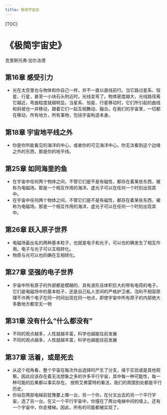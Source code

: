 ```yaml
---
title: 极简宇宙史
---
```


[TOC]

# 《极简宇宙史》
克里斯托弗·加尔法德

## 第16章 感受引力
- 光在太空里也与物体和你自己一样，并不一直以直线前行。当它路过星系、恒星、行星，甚至一小块石头附近时，光线变弯了。物体密度越大，光线路径离它越近，弯曲程度就越明显。当星系、恒星、行星移动时，它们所引起的曲线和斜坡也一并移动，跟着它们一起互相舞动、融合。在我们的宇宙里，一切都在移动，所有地方，所有事物，包括宇宙构造本身。
 
## 第18章 宇宙地平线之外
- 你是你所能看见的海洋的中心，或者你的可见海洋中心。你无法看到这个边缘之外的东西，那是你的地平线。 

## 第25章 如同海里的鱼
- 在宇宙中任何两个物体之间，不管它们是不是有磁性，都存在着某些东西，被称为电磁场。那是一个相互作用的海洋，虚光子可以在任何一个时刻出现其中。
- 在宇宙中任何两个物体之间，不管它们是不是有磁性，都存在着某些东西，被称为电磁场。那是一个相互作用的海洋，虚光子可以在任何一个时刻出现其中。 

## 第26章 跃入原子世界
- 电磁场最出名的两种基本粒子，也就是电子和光子，可以也的确发生了相互作用。电子与光子可以互相转化。
- 物质与光可以也的确在互相转化。 

## 第27章 坚强的电子世界
- 宇宙中所有原子的外部都是模糊的、具有波形且体积巨大的带有电荷的电子。它们是电磁场中的基本粒子，还是自己私人空间的严格护卫者。泡利不相容原理不许两个电子在同一时间出现在同一地点，即使宇宙中所有原子的内部绝大多数地方都空无一物
 
## 第31章 没有什么“什么都没有”
- 不同的观点越多，人性就越丰富，科学也越能往前发展
- 不同的观点越多，人性就越丰富，科学也越能往前发展

## 第37章 活着，或是死去
- 从这个视角看，整个宇宙在每次作出选择时产生了分支，缘于实验或是其他观察。因此应该存在着无法想象之多的许多平行宇宙，其中每一种可能性，每一种可能的后果都以事实存在。  按照艾弗雷特的看法，我们的周围到处都是平行历史。  
- 你站在两部电梯前犹豫要上哪一台，另一个你，在分叉出去的另一个平行宇宙，选了另一台。在又一个平行宇宙中，你撞在了两台电梯中间的墙上。还有一个宇宙中，你走楼梯。因此，所有的可能都被实现了。 
                      
